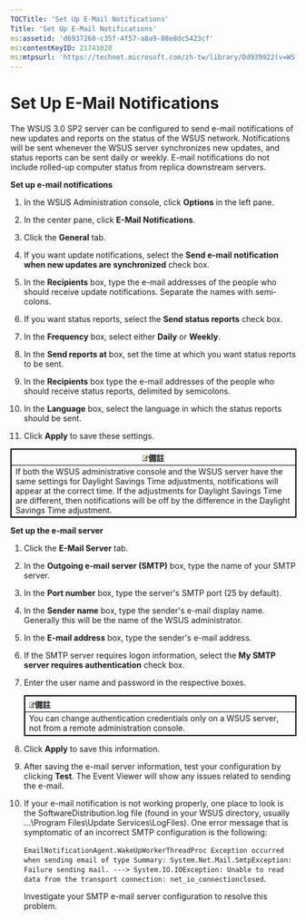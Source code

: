 ```yaml
---
TOCTitle: 'Set Up E-Mail Notifications'
Title: 'Set Up E-Mail Notifications'
ms:assetid: 'd6937260-c35f-4f57-a8a9-88e8dc5423cf'
ms:contentKeyID: 21741028
ms:mtpsurl: 'https://technet.microsoft.com/zh-tw/library/Dd939922(v=WS.10)'
---
```


Set Up E-Mail Notifications
===========================

The WSUS 3.0 SP2 server can be configured to send e-mail notifications of new updates and reports on the status of the WSUS network. Notifications will be sent whenever the WSUS server synchronizes new updates, and status reports can be sent daily or weekly. E-mail notifications do not include rolled-up computer status from replica downstream servers.

**Set up e-mail notifications**
1.  In the WSUS Administration console, click **Options** in the left pane.

2.  In the center pane, click **E-Mail Notifications**.

3.  Click the **General** tab.

4.  If you want update notifications, select the **Send e-mail notification when new updates are synchronized** check box.

5.  In the **Recipients** box, type the e-mail addresses of the people who should receive update notifications. Separate the names with semi-colons.

6.  If you want status reports, select the **Send status reports** check box.

7.  In the **Frequency** box, select either **Daily** or **Weekly**.

8.  In the **Send reports at** box, set the time at which you want status reports to be sent.

9.  In the **Recipients** box type the e-mail addresses of the people who should receive status reports, delimited by semicolons.

10. In the **Language** box, select the language in which the status reports should be sent.

11. Click **Apply** to save these settings.

 
<table style="border:1px solid black;">
<colgroup>
<col width="100%" />
</colgroup>
<thead>
<tr class="header">
<th style="border:1px solid black;" ><img src="images/Dd939922.note(WS.10).gif" />備註</th>
</tr>
</thead>
<tbody>
<tr class="odd">
<td style="border:1px solid black;">If both the WSUS administrative console and the WSUS server have the same settings for Daylight Savings Time adjustments, notifications will appear at the correct time. If the adjustments for Daylight Savings Time are different, then notifications will be off by the difference in the Daylight Savings Time adjustment.
</td>
</tr>
</tbody>
</table>
 

**Set up the e-mail server**
1.  Click the **E-Mail Server** tab.

2.  In the **Outgoing e-mail server (SMTP)** box, type the name of your SMTP server.

3.  In the **Port number** box, type the server's SMTP port (25 by default).

4.  In the **Sender name** box, type the sender's e-mail display name. Generally this will be the name of the WSUS administrator.

5.  In the **E-mail address** box, type the sender's e-mail address.

6.  If the SMTP server requires logon information, select the **My SMTP server requires authentication** check box.

7.  Enter the user name and password in the respective boxes.

 
    <table style="border:1px solid black;">
    <colgroup>
    <col width="100%" />
    </colgroup>
    <thead>
    <tr class="header">
    <th style="border:1px solid black;" ><img src="images/Dd939922.note(WS.10).gif" />備註</th>
    </tr>
    </thead>
    <tbody>
    <tr class="odd">
    <td style="border:1px solid black;">You can change authentication credentials only on a WSUS server, not from a remote administration console.
    </td>
    </tr>
    </tbody>
    </table>
 

8.  Click **Apply** to save this information.

9.  After saving the e-mail server information, test your configuration by clicking **Test**. The Event Viewer will show any issues related to sending the e-mail.

10. If your e-mail notification is not working properly, one place to look is the SoftwareDistribution.log file (found in your WSUS directory, usually …\\Program Files\\Update Services\\LogFiles). One error message that is symptomatic of an incorrect SMTP configuration is the following:

    `EmailNotificationAgent.WakeUpWorkerThreadProc Exception occurred when sending email of type Summary: System.Net.Mail.SmtpException: Failure sending mail. ---> System.IO.IOException: Unable to read data from the transport connection: net_io_connectionclosed`.

    Investigate your SMTP e-mail server configuration to resolve this problem.
